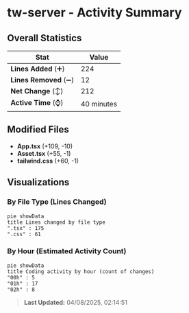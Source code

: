 # tw-server - Activity Summary 

## Overall Statistics

| Stat                   | Value                                                             |
| ---------------------- | ----------------------------------------------------------------- |
| **Lines Added** (➕)   | 224                                          |
| **Lines Removed** (➖) | 12                                        |
| **Net Change** (↕)    | 212                |
| **Active Time** (⌚)   | 40 minutes |


## Modified Files
- **App.tsx** (+109, -10)
- **Asset.tsx** (+55, -1)
- **tailwind.css** (+60, -1)

## Visualizations

### By File Type (Lines Changed)

```mermaid
pie showData
title Lines changed by file type
".tsx" : 175
".css" : 61
```

### By Hour (Estimated Activity Count)

```mermaid
pie showData
title Coding activity by hour (count of changes)
"00h" : 5
"01h" : 17
"02h" : 8
```


> **Last Updated:** 04/08/2025, 02:14:51